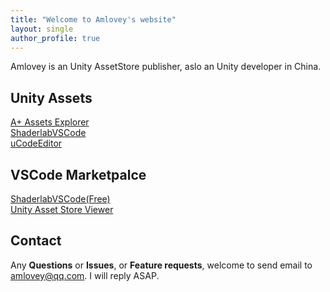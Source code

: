 ```yaml
---
title: "Welcome to Amlovey's website"
layout: single
author_profile: true
---
```


Amlovey is an Unity AssetStore publisher, aslo an Unity developer in China.

## Unity Assets

[A+ Assets Explorer](/assetexplorer/manual/)  
[ShaderlabVSCode](/shaderlabvscode/index/)  
[uCodeEditor](/uce/index/)

## VSCode Marketpalce
[ShaderlabVSCode(Free)](https://marketplace.visualstudio.com/items?itemName=amlovey.shaderlabvscodefree)  
[Unity Asset Store Viewer](https://marketplace.visualstudio.com/items?itemName=amlovey.uas)  


## Contact

Any __Questions__ or __Issues__, or __Feature requests__, welcome to send email to <amlovey@qq.com>. I will reply ASAP.